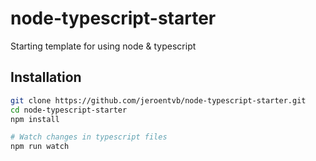# node-typescript-starter
Starting template for using node &amp; typescript

## Installation
```sh
git clone https://github.com/jeroentvb/node-typescript-starter.git
cd node-typescript-starter
npm install

# Watch changes in typescript files
npm run watch
```